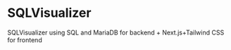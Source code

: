 # SQLVisualizer
SQLVisualizer using SQL and MariaDB for backend + Next.js+Tailwind CSS for frontend

